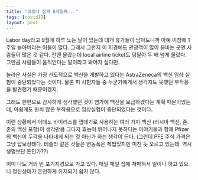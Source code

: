 ```yaml
---
title: "코로나 집콕 6개월째..."
tags: [covid19]
layout: post
---
```


Labor day라고 9월에 하루 노는 날이 있는데 대개 휴가들이 남아도니까 아예 이참에 1주일 놀아버리는 이들이 많다. 그래서 그런지 이 지경에도 관광객이 많이 붐비는 곳엔 사람들이 많은 것 같다. 전엔 몰랐는데 local airline ticket도 덩달아 두 배 넘게 올랐다. 그만큼 사람들이 움직인다는 말이라고 봐야지 싶다만.

놀라운 사실은 가장 선도적으로 백신을 개발하고 있다는 AstraZeneca의 백신 임상 실험이 중단되었다는 것이다. 물론 피 시험자들 중 누군가에게서 생각지도 못했던 부작용을 발견했기 때문이겠지.

그래도 한편으로 감사하게 생각했던 것이 염가에 백신을 보급하겠다는 계획 때문이었는데, 아쉽게도 원치 않은 부작용으로 임상실험이 중단되었다는 것이다.

이런 상황에서 아데노 바이러스를 껍데기로 사용하는 여러 가지 백신 (러시아 백신, 존.존의 백신 포함)이 생각만큼 그다지 효능이 뛰어나지 못하다는 이야기들과 함께 Pfizer의 백신이 두각을 나타내게 되는 것 아닌가 하는 생각이 든다. (그런데 PFE 주식 가격은 그냥 답보상태다. 테슬라 같은 것들은 변동폭은 제법있지만 미친 듯 오르고 있는데. 역시 생명보단 돈인가??)

이미 나도 거의 반 포기지경으로 가고 있다. 매일 매일 집에 쳐박혀서 일이나 하고 있으니 정신상태가 온전하게 유지되기 쉽지 않다. 